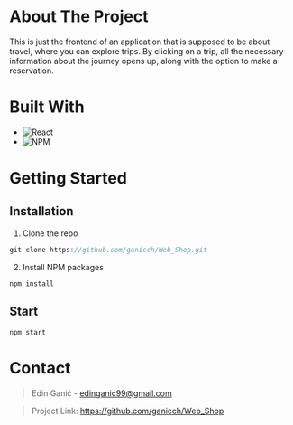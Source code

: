 # About The Project
This is just the frontend of an application that is supposed to be about travel, where you can explore trips. By clicking on a trip, all the necessary information about the journey opens up, along with the option to make a reservation.
# Built With
* ![React](https://img.shields.io/badge/react-%2320232a.svg?style=for-the-badge&logo=react&logoColor=%2361DAFB)
* ![NPM](https://img.shields.io/badge/NPM-%23CB3837.svg?style=for-the-badge&logo=npm&logoColor=white)

# Getting Started
## Installation
1. Clone the repo
```node.js
git clone https://github.com/ganicch/Web_Shop.git
```
2. Install NPM packages
```node
npm install
```
## Start
```npm
npm start
```

# Contact
> Edin Ganić - edinganic99@gmail.com

> Project Link: https://github.com/ganicch/Web_Shop
